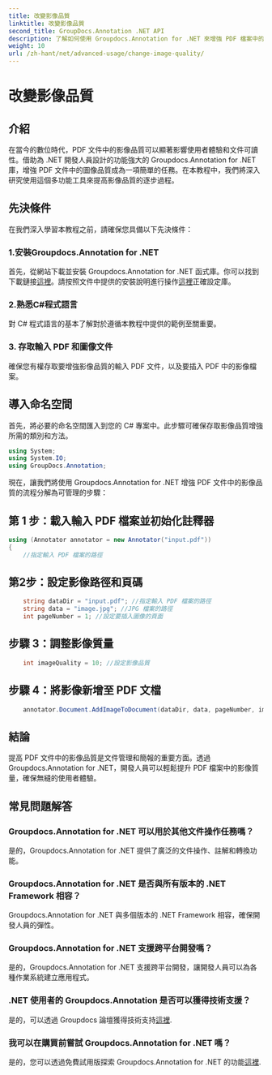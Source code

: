 ```yaml
---
title: 改變影像品質
linktitle: 改變影像品質
second_title: GroupDocs.Annotation .NET API
description: 了解如何使用 Groupdocs.Annotation for .NET 來增強 PDF 檔案中的影像品質。請遵循我們的逐步指南。
weight: 10
url: /zh-hant/net/advanced-usage/change-image-quality/
---
```


# 改變影像品質

## 介紹
在當今的數位時代，PDF 文件中的影像品質可以顯著影響使用者體驗和文件可讀性。借助為 .NET 開發人員設計的功能強大的 Groupdocs.Annotation for .NET 庫，增強 PDF 文件中的圖像品質成為一項簡單的任務。在本教程中，我們將深入研究使用這個多功能工具來提高影像品質的逐步過程。
## 先決條件
在我們深入學習本教程之前，請確保您具備以下先決條件：
### 1.安裝Groupdocs.Annotation for .NET
首先，從網站下載並安裝 Groupdocs.Annotation for .NET 函式庫。你可以找到下載鏈接[這裡](https://releases.groupdocs.com/annotation/net/)。請按照文件中提供的安裝說明進行操作[這裡](https://tutorials.groupdocs.com/annotation/net/)正確設定庫。
### 2.熟悉C#程式語言
對 C# 程式語言的基本了解對於遵循本教程中提供的範例至關重要。
### 3. 存取輸入 PDF 和圖像文件
確保您有權存取要增強影像品質的輸入 PDF 文件，以及要插入 PDF 中的影像檔案。

## 導入命名空間
首先，將必要的命名空間匯入到您的 C# 專案中。此步驟可確保存取影像品質增強所需的類別和方法。

```csharp
using System;
using System.IO;
using GroupDocs.Annotation;
```

現在，讓我們將使用 Groupdocs.Annotation for .NET 增強 PDF 文件中的影像品質的流程分解為可管理的步驟：
## 第 1 步：載入輸入 PDF 檔案並初始化註釋器
```csharp
using (Annotator annotator = new Annotator("input.pdf"))
{
    //指定輸入 PDF 檔案的路徑
```
## 第2步：設定影像路徑和頁碼
```csharp
    string dataDir = "input.pdf"; //指定輸入 PDF 檔案的路徑
    string data = "image.jpg"; //JPG 檔案的路徑
    int pageNumber = 1; //設定要插入圖像的頁面
```
## 步驟 3：調整影像質量
```csharp
    int imageQuality = 10; //設定影像品質
```
## 步驟 4：將影像新增至 PDF 文檔
```csharp
    annotator.Document.AddImageToDocument(dataDir, data, pageNumber, imageQuality);
```

## 結論
提高 PDF 文件中的影像品質是文件管理和簡報的重要方面。透過 Groupdocs.Annotation for .NET，開發人員可以輕鬆提升 PDF 檔案中的影像質量，確保無縫的使用者體驗。
## 常見問題解答
### Groupdocs.Annotation for .NET 可以用於其他文件操作任務嗎？
是的，Groupdocs.Annotation for .NET 提供了廣泛的文件操作、註解和轉換功能。
### Groupdocs.Annotation for .NET 是否與所有版本的 .NET Framework 相容？
Groupdocs.Annotation for .NET 與多個版本的 .NET Framework 相容，確保開發人員的彈性。
### Groupdocs.Annotation for .NET 支援跨平台開發嗎？
是的，Groupdocs.Annotation for .NET 支援跨平台開發，讓開發人員可以為各種作業系統建立應用程式。
### .NET 使用者的 Groupdocs.Annotation 是否可以獲得技術支援？
是的，可以透過 Groupdocs 論壇獲得技術支持[這裡](https://forum.groupdocs.com/c/annotation/10).
### 我可以在購買前嘗試 Groupdocs.Annotation for .NET 嗎？
是的，您可以透過免費試用版探索 Groupdocs.Annotation for .NET 的功能[這裡](https://releases.groupdocs.com/).